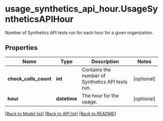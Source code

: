 # usage_synthetics_api_hour.UsageSyntheticsAPIHour

Number of Synthetics API tests run for each hour for a given organization.
## Properties
Name | Type | Description | Notes
------------ | ------------- | ------------- | -------------
**check_calls_count** | **int** | Contains the number of Synthetics API tests run. | [optional] 
**hour** | **datetime** | The hour for the usage. | [optional] 

[[Back to Model list]](README.md#documentation-for-models) [[Back to API list]](README.md#documentation-for-api-endpoints) [[Back to README]](README.md)



